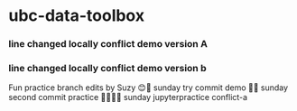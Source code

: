 # ubc-data-toolbox
### line changed locally conflict demo version A
### line changed locally conflict demo version b 
Fun practice branch edits by Suzy 😊🌺
sunday try commit demo 🌺🌺
sunday second commit practice 🌺🌺🌺😊
sunday jupyterpractice conflict-a